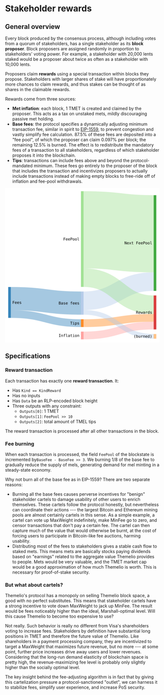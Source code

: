 # Stakeholder rewards

## General overview

Every block produced by the consensus process, although including votes from a quorum of stakeholders, has a single stakeholder as its **block proposer**. Block proposers are assigned randomly in proportion to stakeholders' voting power. For example, a stakeholder with 20,000 lents staked would be a proposer about twice as often as a stakeholder with 10,000 lents.

Proposers claim **rewards** using a special transaction within blocks they propose. Stakeholders with larger shares of stake will have proportionately more chances to claim rewards, and thus stakes can be thought of as shares in the claimable rewards.

Rewards come from three sources:

* **Met inflation**: each block, 1 TMET is created and claimed by the proposer. This acts as a tax on unstaked mets, mildly discouraging passive met holding.
* **Base fees**: the protocol specifies a dynamically adjusting minimum transaction fee, similar in spirit to [EIP-1559](https://github.com/ethereum/EIPs/issues/1559), to prevent congestion and vastly simplify fee calculation. 87.5% of these fees are deposited into a "fee pool", of which the proposer can claim 0.097% per block; the remaining 12.5% is burned. The effect is to redistribute the mandatory fees of a transaction to all stakeholders, regardless of which stakeholder proposes it into the blockchain.
* **Tips**: transactions can include fees above and beyond the protocol-mandated minimum. These fees go entirely to the proposer of the block that includes the transaction and incentivizes proposers to actually include transactions instead of making empty blocks to free-ride off of inflation and fee-pool withdrawals.

![](../.gitbook/assets/sankeymatic_1200x1200-2.png)

## Specifications

### Reward transaction

Each transaction has exactly one **reward transaction**. It:

* Has `Kind == KindReward` 
* Has no inputs
* Has `Data` be an RLP-encoded block height
* Three outputs with any constraint:
  * `Outputs[0]`: 1 TMET
  * `Outputs[1]`: `FeePool >> 10` 
  * `Outputs[2]`: total amount of TMEL tips

The reward transaction is processed after all other transactions in the block. 

### Fee burning

When each transaction is processed, the field `FeePool` of the blockstate is incremented by`BaseFee - BaseFee >> 3`. We burning 1/8 of the base fee to gradually reduce the supply of mels, generating demand for mel minting in a steady-state economy.

Why not burn all of the base fee as in EIP-1559? There are two separate reasons:

* Burning all the base fees causes perverse incentives for "benign" stakeholder cartels to damage usability of other users to enrich themselves. These cartels follow the protocol honestly, but nevertheless can coordinate their actions --- the largest Bitcoin and Ethereum mining pools are almost certainly cartels in this sense. As a simple example, a cartel can vote up MaxWeight indefinitely, make MinFee go to zero, and censor transactions that don't pay a certain fee. The cartel can then capture much of the value that would otherwise be burnt, at the cost of forcing users to participate in Bitcoin-like fee auctions, harming usability.
* Distributing most of the fees to stakeholders gives a stable cash flow to staked mets. This means mets are basically stocks paying dividends based on "earnings" related to the aggregate value Themelio provides to people. Mets would be very valuable, and the TMET market cap would be a good approximation of how much Themelio is worth. This is necessary for proof-of-stake security.

### But what about cartels?

Themelio's protocol has a monopoly on selling Themelio block space, a good with no perfect substitutes. This means that stakeholder cartels have a strong incentive to vote down MaxWeight to jack up MinFee. The result would be fees noticeably higher than the ideal, Marshall-optimal level. Will this cause Themelio to become too expensive to use?

Not really. Such behavior is really no different from Visa's shareholders voting to increase fees. Stakeholders by definition have substantial long positions in TMET and therefore the future value of Themelio. Like shareholders in a payment processing company, they are incentivized to target a MaxWeight that maximizes future revenue, but no more --- at some point, further price increases drive away users and lower revenues. Considering that the long-run demand elasticity of blockchain space is pretty high, the revenue-maximizing fee level is probably only slightly higher than the socially optimal level.

The key insight behind the fee-adjusting algorithm is in fact that by giving this cartelization pressure a protocol-sanctioned "outlet", we can harness it to stabilize fees, simplify user experience, and increase PoS security. 

